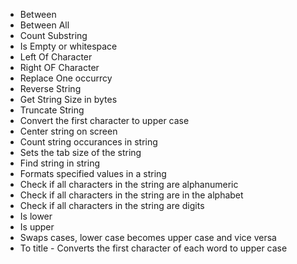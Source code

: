 - Between
- Between All
- Count Substring
- Is Empty or whitespace
- Left Of Character
- Right OF Character
- Replace One occurrcy
- Reverse String
- Get String Size in bytes
- Truncate String
- Convert the first character to upper case
- Center string on screen
- Count string occurances in string
- Sets the tab size of the string
- Find string in string
- Formats specified values in a string
- Check if all characters in the string are alphanumeric
- Check if all characters in the string are in the alphabet
- Check if all characters in the string are digits
- Is lower
- Is upper
- Swaps cases, lower case becomes upper case and vice versa
- To title - Converts the first character of each word to upper case
